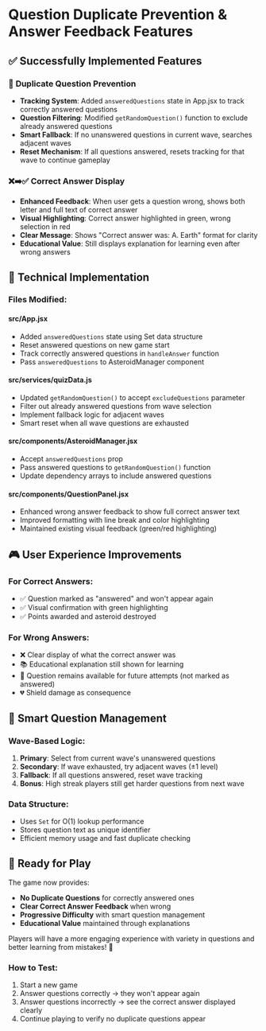 # Question Duplicate Prevention & Answer Feedback Features

## ✅ **Successfully Implemented Features**

### 🚫 **Duplicate Question Prevention**
- **Tracking System**: Added `answeredQuestions` state in App.jsx to track correctly answered questions
- **Question Filtering**: Modified `getRandomQuestion()` function to exclude already answered questions
- **Smart Fallback**: If no unanswered questions in current wave, searches adjacent waves
- **Reset Mechanism**: If all questions answered, resets tracking for that wave to continue gameplay

### ❌➡️✅ **Correct Answer Display**
- **Enhanced Feedback**: When user gets a question wrong, shows both letter and full text of correct answer
- **Visual Highlighting**: Correct answer highlighted in green, wrong selection in red
- **Clear Message**: Shows "Correct answer was: A. Earth" format for clarity
- **Educational Value**: Still displays explanation for learning even after wrong answers

## 🔧 **Technical Implementation**

### **Files Modified:**

#### **src/App.jsx**
- Added `answeredQuestions` state using Set data structure
- Reset answered questions on new game start
- Track correctly answered questions in `handleAnswer` function
- Pass `answeredQuestions` to AsteroidManager component

#### **src/services/quizData.js**
- Updated `getRandomQuestion()` to accept `excludeQuestions` parameter
- Filter out already answered questions from wave selection
- Implement fallback logic for adjacent waves
- Smart reset when all wave questions are exhausted

#### **src/components/AsteroidManager.jsx**
- Accept `answeredQuestions` prop
- Pass answered questions to `getRandomQuestion()` function
- Update dependency arrays to include answered questions

#### **src/components/QuestionPanel.jsx**
- Enhanced wrong answer feedback to show full correct answer text
- Improved formatting with line break and color highlighting
- Maintained existing visual feedback (green/red highlighting)

## 🎮 **User Experience Improvements**

### **For Correct Answers:**
- ✅ Question marked as "answered" and won't appear again
- ✅ Visual confirmation with green highlighting
- ✅ Points awarded and asteroid destroyed

### **For Wrong Answers:**
- ❌ Clear display of what the correct answer was
- 📚 Educational explanation still shown for learning
- 🔄 Question remains available for future attempts (not marked as answered)
- 💔 Shield damage as consequence

## 🧠 **Smart Question Management**

### **Wave-Based Logic:**
1. **Primary**: Select from current wave's unanswered questions
2. **Secondary**: If wave exhausted, try adjacent waves (±1 level)
3. **Fallback**: If all questions answered, reset wave tracking
4. **Bonus**: High streak players still get harder questions from next wave

### **Data Structure:**
- Uses `Set` for O(1) lookup performance
- Stores question text as unique identifier
- Efficient memory usage and fast duplicate checking

## 🚀 **Ready for Play**

The game now provides:
- **No Duplicate Questions** for correctly answered ones
- **Clear Correct Answer Feedback** when wrong
- **Progressive Difficulty** with smart question management
- **Educational Value** maintained through explanations

Players will have a more engaging experience with variety in questions and better learning from mistakes! 🌟

### **How to Test:**
1. Start a new game
2. Answer questions correctly → they won't appear again
3. Answer questions incorrectly → see the correct answer displayed clearly
4. Continue playing to verify no duplicate questions appear